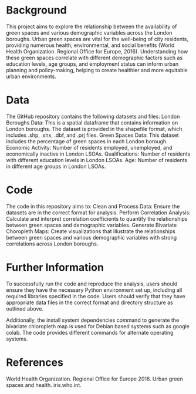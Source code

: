 # Background

This project aims to explore the relationship between the availability of green spaces and various demographic variables across the London boroughs. Urban green spaces are vital for the well-being of city residents, providing numerous health, environmental, and social benefits (World Health Organization. Regional Office for Europe, 2016). Understanding how these green spaces correlate with different demographic factors such as education levels, age groups, and employment status can inform urban planning and policy-making, helping to create healthier and more equitable urban environments.

# Data

The GitHub repository contains the following datasets and files:
London Boroughs Data: This is a spatial dataframe that contains information on London boroughs. 
The dataset is provided in the shapefile format, which includes .shp, .shx, .dbf, and .prj files.
Green Spaces Data: This dataset includes the percentage of green spaces in each London borough.
Economic Activity: Number of residents employed, unemployed, and economically inactive in London LSOAs.
Qualifications: Number of residents with different education levels in London LSOAs.
Age: Number of residents in different age groups in London LSOAs.

# Code

The code in this repository aims to:
Clean and Process Data: Ensure the datasets are in the correct format for analysis.
Perform Correlation Analysis: Calculate and interpret correlation coefficients to quantify the relationships between green spaces and demographic variables.
Generate Bivariate Choropleth Maps: Create visualizations that illustrate the relationships between green spaces and various demographic variables with strong correlations across London boroughs.

# Further Information

To successfully run the code and reproduce the analysis, users should ensure they have the necessary Python environment set up, including all required libraries specified in the code. 
Users should verify that they have appropriate data files in the correct format and directory structure as outlined above. 

Additionally, the install system dependencies command to generate the bivariate chloropleth map is used for Debian based systems such as google colab. 
The code provides different commands for alternate operating systems.

# References

World Health Organization. Regional Office for Europe 2016. Urban green spaces and health. iris.who.int.

